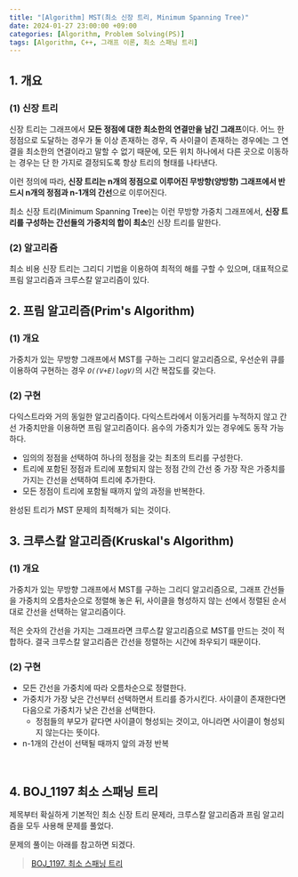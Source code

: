 ```yaml
---
title: "[Algorithm] MST(최소 신장 트리, Minimum Spanning Tree)"
date: 2024-01-27 23:00:00 +09:00
categories: [Algorithm, Problem Solving(PS)]
tags: [Algorithm, C++, 그래프 이론, 최소 스패닝 트리]
---
```

## **1. 개요**
### **(1) 신장 트리**
신장 트리는 그래프에서 **모든 정점에 대한 최소한의 연결만을 남긴 그래프**이다. 어느 한 정점으로 도달하는 경우가 둘 이상 존재하는 경우, 즉 사이클이 존재하는 경우에는 그 연결을 최소한의 연결이라고 말할 수 없기 때문에, 모든 위치 하나에서 다른 곳으로 이동하는 경우는 단 한 가지로 결정되도록 항상 트리의 형태를 나타낸다.

이런 정의에 따라, **신장 트리는 n개의 정점으로 이루어진 무방향(양방향) 그래프에서 반드시 n개의 정점과 n-1개의 간선**으로 이루어진다.

최소 신장 트리(Minimum Spanning Tree)는 이런 무방향 가중치 그래프에서, **신장 트리를 구성하는 간선들의 가중치의 합이 최소**인 신장 트리를 말한다.

### **(2) 알고리즘**
최소 비용 신장 트리는 그리디 기법을 이용하여 최적의 해를 구할 수 있으며, 대표적으로 프림 알고리즘과 크루스칼 알고리즘이 있다.
<br>

## **2. 프림 알고리즘(Prim's Algorithm)**
### **(1) 개요**
가중치가 있는 무방향 그래프에서 MST를 구하는 그리디 알고리즘으로, 우선순위 큐를 이용하여 구현하는 경우 <em>`O((V+E)logV)`</em>의 시간 복잡도를 갖는다.

### **(2) 구현**
다익스트라와 거의 동일한 알고리즘이다. 다익스트라에서 이동거리를 누적하지 않고 간선 가중치만을 이용하면 프림 알고리즘이다. 음수의 가중치가 있는 경우에도 동작 가능하다.

- 임의의 정점을 선택하여 하나의 정점을 갖는 최초의 트리를 구성한다.
- 트리에 포함된 정점과 트리에 포함되지 않는 정점 간의 간선 중 가장 작은 가중치를 가지는 간선을 선택하여 트리에 추가한다.
- 모든 정점이 트리에 포함될 때까지 앞의 과정을 반복한다.

완성된 트리가 MST 문제의 최적해가 되는 것이다.
<br>

## **3. 크루스칼 알고리즘(Kruskal's Algorithm)**
### **(1) 개요**
가중치가 있는 무방향 그래프에서 MST를 구하는 그리디 알고리즘으로, 그래프 간선들을 가중치의 오름차순으로 정렬해 놓은 뒤, 사이클을 형성하지 않는 선에서 정렬된 순서대로 간선을 선택하는 알고리즘이다.

적은 숫자의 간선을 가지는 그래프라면 크루스칼 알고리즘으로 MST를 만드는 것이 적합하다. 결국 크루스칼 알고리즘은 간선을 정렬하는 시간에 좌우되기 때문이다.

### **(2) 구현**
- 모든 간선을 가중치에 따라 오름차순으로 정렬한다.
- 가중치가 가장 낮은 간선부터 선택하면서 트리를 증가시킨다. 사이클이 존재한다면 다음으로 가중치가 낮은 간선을 선택한다.
    - 정점들의 부모가 같다면 사이클이 형성되는 것이고, 아니라면 사이클이 형성되지 않는다는 뜻이다.
- n-1개의 간선이 선택될 때까지 앞의 과정 반복
<br>

## **4. BOJ_1197 최소 스패닝 트리**
제목부터 확실하게 기본적인 최소 신장 트리 문제라, 크루스칼 알고리즘과 프림 알고리즘을 모두 사용해 문제를 풀었다.

문제의 풀이는 아래를 참고하면 되겠다.
> [BOJ_1197. 최소 스패닝 트리](https://wnsvy7203.github.io/posts/1197/)